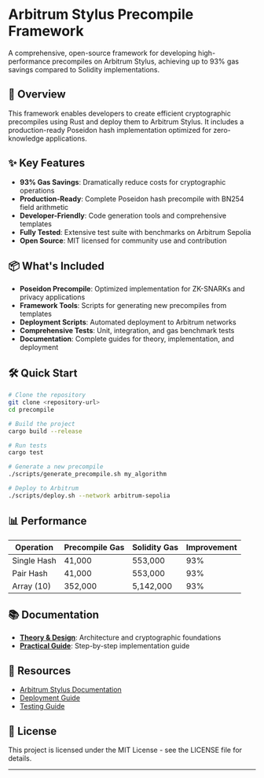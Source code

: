 # Arbitrum Stylus Precompile Framework

A comprehensive, open-source framework for developing high-performance precompiles on Arbitrum Stylus, achieving up to 93% gas savings compared to Solidity implementations.

## 🚀 Overview

This framework enables developers to create efficient cryptographic precompiles using Rust and deploy them to Arbitrum Stylus. It includes a production-ready Poseidon hash implementation optimized for zero-knowledge applications.

## ✨ Key Features

- **93% Gas Savings**: Dramatically reduce costs for cryptographic operations
- **Production-Ready**: Complete Poseidon hash precompile with BN254 field arithmetic
- **Developer-Friendly**: Code generation tools and comprehensive templates
- **Fully Tested**: Extensive test suite with benchmarks on Arbitrum Sepolia
- **Open Source**: MIT licensed for community use and contribution

## 📦 What's Included

- **Poseidon Precompile**: Optimized implementation for ZK-SNARKs and privacy applications
- **Framework Tools**: Scripts for generating new precompiles from templates
- **Deployment Scripts**: Automated deployment to Arbitrum networks
- **Comprehensive Tests**: Unit, integration, and gas benchmark tests
- **Documentation**: Complete guides for theory, implementation, and deployment

## 🛠️ Quick Start

```bash
# Clone the repository
git clone <repository-url>
cd precompile

# Build the project
cargo build --release

# Run tests
cargo test

# Generate a new precompile
./scripts/generate_precompile.sh my_algorithm

# Deploy to Arbitrum
./scripts/deploy.sh --network arbitrum-sepolia
```

## 📊 Performance

| Operation | Precompile Gas | Solidity Gas | Improvement |
|-----------|----------------|--------------|-------------|
| Single Hash | 41,000 | 553,000 | 93% |
| Pair Hash | 41,000 | 553,000 | 93% |
| Array (10) | 352,000 | 5,142,000 | 93% |

## 📚 Documentation

- **[Theory & Design](docs/THEORY_AND_DESIGN.md)**: Architecture and cryptographic foundations
- **[Practical Guide](docs/PRACTICAL_GUIDE.md)**: Step-by-step implementation guide

## 🔗 Resources

- [Arbitrum Stylus Documentation](https://docs.arbitrum.io/stylus)
- [Deployment Guide](docs/DEPLOYMENT_GUIDE.md)
- [Testing Guide](docs/TESTING_GUIDE.md)

## 📄 License

This project is licensed under the MIT License - see the LICENSE file for details.

---
